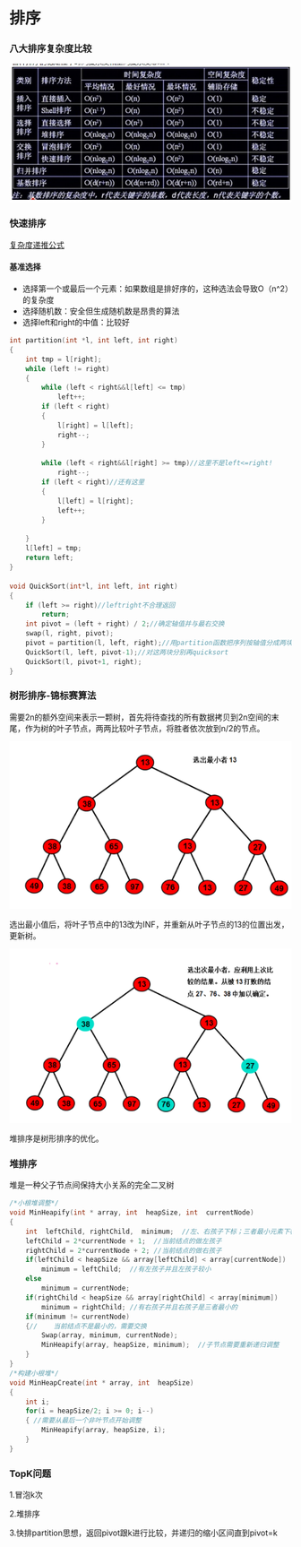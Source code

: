 # 排序

### 八大排序复杂度比较

![](../.gitbook/assets/image%20%288%29.png)



### 快速排序

[复杂度递推公式](复杂度分析.md#kuai-pai)

#### 基准选择

* 选择第一个或最后一个元素：如果数组是排好序的，这种选法会导致O（n^2）的复杂度
* 选择随机数：安全但生成随机数是昂贵的算法
* 选择left和right的中值：比较好

```cpp
int partition(int *l, int left, int right)
{
	int tmp = l[right];
	while (left != right)
	{
		while (left < right&&l[left] <= tmp)
			left++;
		if (left < right)
		{
			l[right] = l[left];
			right--;
		}
			
		while (left < right&&l[right] >= tmp)//这里不是left<=right!
			right--;
		if (left < right)//还有这里
		{
			l[left] = l[right];
			left++;
		}
			
	}
	l[left] = tmp;
	return left;
}

void QuickSort(int*l, int left, int right)
{
	if (left >= right)//leftright不合理返回
		return;
	int pivot = (left + right) / 2;//确定轴值并与最右交换
	swap(l, right, pivot);
	pivot = partition(l, left, right);//用partition函数把序列按轴值分成两块
	QuickSort(l, left, pivot-1);//对这两块分别再quicksort
	QuickSort(l, pivot+1, right);
}
```

### 树形排序-锦标赛算法

需要2n的额外空间来表示一颗树，首先将待查找的所有数据拷贝到2n空间的末尾，作为树的叶子节点，两两比较叶子节点，将胜者依次放到n/2的节点。

![](../.gitbook/assets/image%20%2883%29.png)

选出最小值后，将叶子节点中的13改为INF，并重新从叶子节点的13的位置出发，更新树。

![](../.gitbook/assets/image%20%2828%29.png)

堆排序是树形排序的优化。

### 堆排序

堆是一种父子节点间保持大小关系的完全二叉树

```cpp
/*小根堆调整*/  
void MinHeapify(int * array, int  heapSize, int  currentNode)  
{  
    int  leftChild, rightChild,  minimum;  //左、右孩子下标；三者最小元素下标
    leftChild = 2*currentNode + 1;  //当前结点的做左孩子
    rightChild = 2*currentNode + 2; //当前结点的做右孩子 
    if(leftChild < heapSize && array[leftChild] < array[currentNode])  
        minimum = leftChild;  //有左孩子并且左孩子较小
    else  
        minimum = currentNode;  
    if(rightChild < heapSize && array[rightChild] < array[minimum])  
        minimum = rightChild; //有右孩子并且右孩子是三者最小的 
    if(minimum != currentNode)  
    {//    当前结点不是最小的，需要交换
        Swap(array, minimum, currentNode);  
        MinHeapify(array, heapSize, minimum);  //子节点需要重新递归调整
    }  
}  
/*构建小根堆*/  
void MinHeapCreate(int * array, int  heapSize)  
{  
    int i;  
    for(i = heapSize/2; i >= 0; i--)  
    { //需要从最后一个非叶节点开始调整
        MinHeapify(array, heapSize, i);  
    }  
}  
```

### TopK问题

1.冒泡k次 

2.堆排序 

3.快排partition思想，返回pivot跟k进行比较，并递归的缩小区间直到pivot=k

